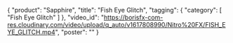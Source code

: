 {
   "product": "Sapphire",
   "title": "Fish Eye Glitch",
   "tagging": {
   "category": [
      "Fish Eye Glitch"
    ]
   },
   "video_id": "https://borisfx-com-res.cloudinary.com/video/upload/q_auto/v1617808990/Nitro%20FX/FISH_EYE_GLITCH.mp4",
   "poster": ""
}
